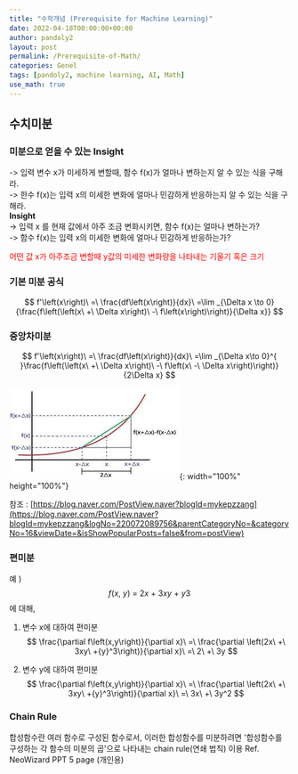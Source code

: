 ```yaml
---
title: "수학개념 (Prerequisite for Machine Learning)"
date: 2022-04-18T00:00:00+00:00
author: pandoly2
layout: post
permalink: /Prerequisite-of-Math/
categories: Genel
tags: [pandoly2, machine learning, AI, Math]
use_math: true
---
```


## 수치미분   

### 미분으로 얻을 수 있는 Insight
 -> 입력 변수 x가 미세하게 변할때, 함수 f(x)가 얼마나 변하는지 알 수 있는 식을 구해라.   
 -> 한수 f(x)는 입력 x의 미세한 변화에 얼마나 민감하게 반응하는지 알 수 있는 식을 구해라.        
**Insight**   
 -> 입력 x 를 현재 값에서 아주 조금 변화시키면, 함수 f(x)는 얼마나 변하는가?   
 -> 함수 f(x)는 입력 x의 미세한 변화에 얼마나 민감하게 반응하는가?   

<font color=red> 어떤 값 x가 아주조금 변할때 y값의 미세한 변화량을 나타내는 기울기 혹은 크기 </font>

### 기본 미분 공식
$$
f'\left(x\right)\ =\ \frac{df\left(x\right)}{dx}\ =\lim _{\Delta x \to 0}{\frac{f\left(\left(x\ +\ \Delta x\right)\ -\ f\left(x\right)\right)}{\Delta x}}
$$
   
### 중앙차미분
$$
f'\left(x\right)\ =\ \frac{df\left(x\right)}{dx}\ =\lim _{\Delta x\to 0}^{ }\frac{f\left(\left(x\ +\ \Delta x\right)\ -\ f\left(x\ -\ \Delta x\right)\right)}{2\Delta x}
$$

![Numerical_Differentiation](/assets/images/blog_images/NumericalDifferentiation/Numerical_Differentiation.jpg "Numerical Differentiation"){: width="100%" height="100%"}




참조 : [https://blog.naver.com/PostView.naver?blogId=mykepzzang](https://blog.naver.com/PostView.naver?blogId=mykepzzang&logNo=220072089756&parentCategoryNo=&categoryNo=16&viewDate=&isShowPopularPosts=false&from=postView)

### 편미분

예 ) $$ f\left(x,\ y\right)\ =\ 2x\ +\ 3xy\ +\ y3 $$ 에 대해,

1. 변수 x에 대하여 편미분   
$$
\frac{\partial f\left(x,y\right)}{\partial x}\ =\ \frac{\partial \left(2x\ +\ 3xy\ +{y}^3\right)}{\partial x}\ =\ 2\ +\ 3y
$$

2. 변수 y에 대하여 편미분   
$$
\frac{\partial f\left(x,y\right)}{\partial x}\ =\ \frac{\partial \left(2x\ +\ 3xy\ +{y}^3\right)}{\partial x}\ =\ 3x\ +\ 3y^2
$$
   
### Chain Rule
합성함수란 여러 함수로 구성된 함수로서, 이러한 합성함수를 미분하려면 '합성함수를 구성하는 각 함수의 미분의 곱'으로 나타내는 chain rule(연쇄 법칙) 이용
Ref. NeoWizard PPT 5 page (개인용)


